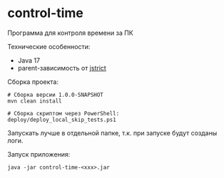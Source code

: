 # control-time
Программа для контроля времени за ПК

Технические особенности:
- Java 17
- parent-зависимость от [jstrict](https://github.com/strictkod1899/jstrict)

Сборка проекта:
```
# Сборка версии 1.0.0-SNAPSHOT
mvn clean install

# Сборка скриптом через PowerShell:
deploy/deploy_local_skip_tests.ps1
```

Запускать лучше в отдельной папке, т.к. при запуске будут созданы логи.

Запуск приложения:
```
java -jar control-time-<xxx>.jar
```
